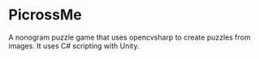 # PicrossMe
A nonogram puzzle game that uses opencvsharp to create puzzles from images.
It uses C# scripting with Unity.
